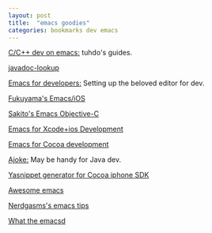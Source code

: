 ```yaml
---
layout: post
title:  "emacs goodies"
categories: bookmarks dev emacs
---
```


[C/C++ dev on emacs:](http://tuhdo.github.io/c-ide.html) tuhdo's guides.

[javadoc-lookup](https://github.com/skeeto/javadoc-lookup)

[Emacs for developers:](https://github.com/pierre-lecocq/emacs4developers) Setting up the beloved editor for dev.

[Fukuyama's Emacs/iOS](http://fukuyama.co)

[Sakito's Emacs Objective-C](http://sakito.jp/emacs/emacsobjectivec.html)

[Emacs for Xcode+ios Development](http://roupam.github.io/)

[Emacs for Cocoa development](https://sites.google.com/site/drielsma/xcodeplusemacs)

[Ajoke:](https://github.com/baohaojun/ajoke) May be handy for Java dev.

[Yasnippet generator for Cocoa iphone SDK](https://github.com/zegal/yasobjc)

[Awesome emacs](https://github.com/emacs-tw/awesome-emacs/blob/master/README.org)

[Nerdgasms's emacs tips](http://bbbscarter.wordpress.com/category/coding/emacs/)

[What the emacsd](http://whattheemacsd.com/)
